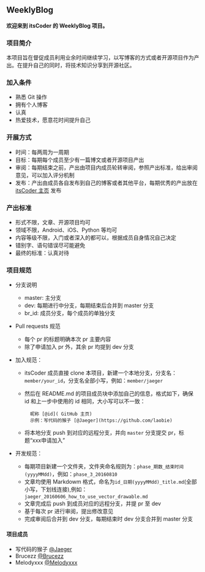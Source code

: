## WeeklyBlog
**欢迎来到 itsCoder 的 WeeklyBlog 项目。**
### 项目简介
本项目旨在督促成员利用业余时间继续学习，以写博客的方式或者开源项目作为产出。在提升自己的同时，将技术知识分享到开源社区。

### 加入条件
- 熟悉 Git 操作
- 拥有个人博客
- 认真
- 热爱技术，愿意花时间提升自己

### 开展方式
- 时间：每两周为一周期
- 目标：每期每个成员至少有一篇博文或者开源项目产出
- 审阅：每期结束之前，产出由项目内成员轮转审阅，参照产出标准，给出审阅意见，可以加入评分机制
- 发布：产出由成员各自发布到自己的博客或者其他平台，每期优秀的产出放在 [ itsCoder 主页](http://www.itscoder.com) 发布

### 产出标准
- 形式不限，文章、开源项目均可
- 领域不限，Android、iOS、Python 等均可
- 内容等级不限，入门或者深入的都可以，根据成员自身情况自己决定
- 错别字、语句错误尽可能避免
- 最终的标准：认真对待

### 项目规范
- 分支说明
	- master: 主分支
	- dev: 每期进行中分支，每期结束后合并到 master 分支
	- br_id: 成员分支，每个成员的单独分支
	
- Pull requests 规范
	- 每个 pr 的标题明确本次 pr 主要内容
	- 除了申请加入 pr 外，其余 pr 均提到 dev 分支
	 
- 加入规范：
	- itsCoder 成员直接 clone 本项目，新建一个本地分支，分支名：`member/your_id`，分支名全部小写，例如：`member/jaeger`
	- 然后在 README.md 的项目成员块中添加自己的信息，格式如下，确保 id 和上一步中使用的 id 相同，大小写可以不一致：
			
			昵称 [@id]( GitHub 主页)
			示例：写代码的猴子 [@Jaeger](https://github.com/laobie)
	- 将本地分支 push 到对应的远程分支，并向 `master` 分支提交 pr，标题“xxx申请加入”

- 开发规范：
	- 每期项目新建一个文件夹，文件夹命名规则为：`phase_期数_结束时间(yyyyMMdd)`，例如：`phase_3_20160810`
	- 文章均使用 Markdowm 格式，命名为`id_日期(yyyyMMdd)_title.md`(全部小写，下划线连接),例如：`jaeger_20160606_how_to_use_vector_drawable.md` 
	- 文章完成后 push 到成员对应的远程分支，并提 pr 至 dev
	- 基于每次 pr 进行审阅，提出修改意见
	- 完成审阅后合并到 dev 分支，每期结束时 dev 分支合并到 master 分支

#### 项目成员
- 写代码的猴子 [@Jaeger](https://github.com/laobie)
- Brucezz [@Brucezz](https://github.com/brucezz)
- Melodyxxx [@Melodyxxx](https://github.com/melodyxxx)

